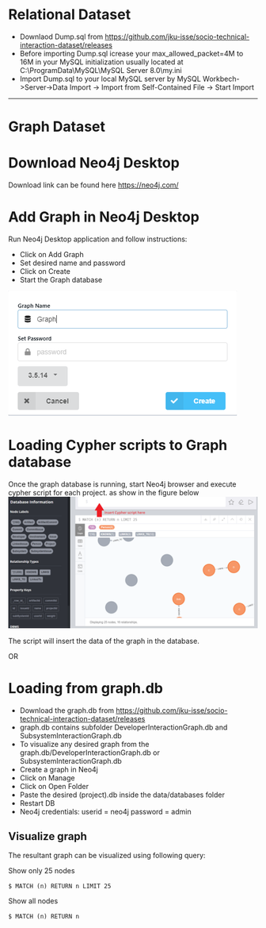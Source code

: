 # Relational Dataset
- Downlaod Dump.sql from https://github.com/jku-isse/socio-technical-interaction-dataset/releases
- Before importing Dump.sql icrease your max_allowed_packet=4M to 16M in your MySQL initialization usually located at C:\ProgramData\MySQL\MySQL Server 8.0\my.ini 
- Import Dump.sql to your local MySQL server by MySQL Workbech->Server->Data Import -> Import from Self-Contained File -> Start Import
 
---------------------------------------------------------------------------------------------------------------------------------------
# Graph Dataset

# Download Neo4j Desktop

Download link can be found here https://neo4j.com/

# Add Graph in Neo4j Desktop

Run Neo4j Desktop application and follow instructions:

- Click on Add Graph
- Set desired name and password
- Click on Create
- Start the Graph database

![GitHub Logo](/AddGraph.PNG)


# Loading Cypher scripts to Graph database

Once the graph database is running, start Neo4j browser and execute cypher script for each project.
as show in the figure below
![GitHub Logo](/browser.png)

The script will insert the data of the graph in the database.

OR

# Loading from graph.db

- Download the graph.db from https://github.com/jku-isse/socio-technical-interaction-dataset/releases
- graph.db contains subfolder DeveloperInteractionGraph.db and SubsystemInteractionGraph.db 
- To visualize any desired graph from the graph.db/DeveloperInteractionGraph.db or SubsystemInteractionGraph.db 
- Create a graph in Neo4j
- Click on Manage
- Click on Open Folder
- Paste the desired (project).db inside the data/databases folder
- Restart DB
- Neo4j credentials:
userid = neo4j
password = admin

## Visualize graph

The resultant graph can be visualized using following query:


Show only 25 nodes
```
$ MATCH (n) RETURN n LIMIT 25
```

Show all nodes
```
$ MATCH (n) RETURN n
```
